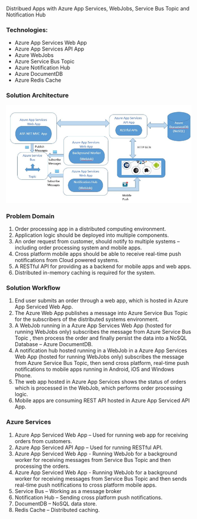  Distribued Apps with Azure App Services, WebJobs, Service Bus Topic and Notification Hub

### Technologies:

* Azure App Services Web App
* Azure App Services API App
* Azure WebJobs
* Azure Service Bus Topic
* Azure Notification Hub
* Azure DocumentDB
* Azure Redis Cache


### Solution Architecture 

![alt tag](https://github.com/AccelNA/azure-guidance/blob/master/contents/azure-arch-appservices.JPG)

### Problem Domain
1. Order processing app in a distributed computing environment.
2. Application logic should be deployed into multiple components.
3. An order request from customer, should notify to multiple systems – including order processing system and mobile apps.
4. Cross platform mobile apps should be able to receive real-time push notifications from Cloud powered systems. 
5. A RESTful API for providing as a backend for mobile apps and web apps.
6. Distributed in-memory caching is required for the system.



### Solution Workflow

1. End user submits an order through a web app, which is hosted in Azure App Serviced Web App. 
2. The Azure Web App publishes a message into Azure Service Bus Topic for the subscribers of the distributed systems environment.
3. A WebJob running in a Azure App Services Web App (hosted for running WebJobs only) subscribes the message from Azure Service Bus Topic , then process the order and finally persist the data into a NoSQL Database – Azure DocumentDB.
4. A notification hub hosted running in a WebJob in a Azure App Services Web App (hosted for running WebJobs only) subscribes the message from Azure Service Bus Topic, then send cross platform, real-time push notifications to mobile apps running in Android, iOS and Windows Phone.
5. The web app hosted in Azure App Services shows the status of orders which is processed in the WebJob, which performs order processing logic.
6. Mobile apps are consuming REST API hosted in Azure App Serviced API App.


### Azure Services

1. Azure App Serviced Web App – Used for running web app for receiving orders from customers. 
2. Azure App Serviced API App – Used for running RESTful API.
3. Azure App Serviced Web App - Running WebJob for a background worker for receiving messages from Service Bus Topic and then processing the orders.
4. Azure App Serviced Web App - Running WebJob for a background worker for receiving messages from Service Bus Topic and then sends real-time push notifications to cross platform mobile apps.
5. Service Bus – Working as a message broker
6. Notification Hub – Sending cross platform push notifications.
7. DocumentDB – NoSQL data store. 
8. Redis Cache – Distributed caching.

